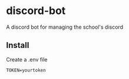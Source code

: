 # discord-bot

A discord bot for managing the school's discord

## Install

Create a .env file

```
TOKEN=yourtoken
```
